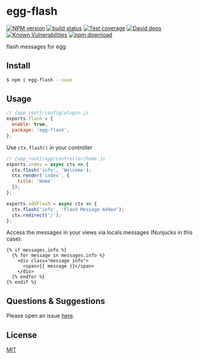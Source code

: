 # egg-flash

[![NPM version][npm-image]][npm-url]
[![build status][travis-image]][travis-url]
[![Test coverage][codecov-image]][codecov-url]
[![David deps][david-image]][david-url]
[![Known Vulnerabilities][snyk-image]][snyk-url]
[![npm download][download-image]][download-url]

[npm-image]: https://img.shields.io/npm/v/egg-flash.svg?style=flat-square
[npm-url]: https://npmjs.org/package/egg-flash
[travis-image]: https://img.shields.io/travis/chunkai1312/egg-flash.svg?style=flat-square
[travis-url]: https://travis-ci.org/chunkai1312/egg-flash
[codecov-image]: https://img.shields.io/codecov/c/github/chunkai1312/egg-flash.svg?style=flat-square
[codecov-url]: https://codecov.io/github/chunkai1312/egg-flash?branch=master
[david-image]: https://img.shields.io/david/chunkai1312/egg-flash.svg?style=flat-square
[david-url]: https://david-dm.org/chunkai1312/egg-flash
[snyk-image]: https://snyk.io/test/npm/egg-flash/badge.svg?style=flat-square
[snyk-url]: https://snyk.io/test/npm/egg-flash
[download-image]: https://img.shields.io/npm/dm/egg-flash.svg?style=flat-square
[download-url]: https://npmjs.org/package/egg-flash

flash messages for egg

## Install

```bash
$ npm i egg-flash --save
```

## Usage

```js
// {app_root}/config/plugin.js
exports.flash = {
  enable: true,
  package: 'egg-flash',
};
```

Use `ctx.flash()` in your controller

```js
// {app_root}/app/controller/home.js
exports.index = async ctx => {
  ctx.flash('info', 'Welcome');
  ctx.render('index', {
    title: 'Home'
  });
};

exports.addFlash = async ctx => {
  ctx.flash('info', 'Flash Message Added');
  ctx.redirect('/');
};
```

Access the messages in your views via locals.messages (Nunjucks in this case):

```
{% if messages.info %}
  {% for message in messages.info %}
    <div class="message info">
      <span>{{ message }}</span>
    </div>
  {% endfor %}
{% endif %}
```

## Questions & Suggestions

Please open an issue [here](https://github.com/chunkai1312/egg-flash/issues).

## License

[MIT](LICENSE)
